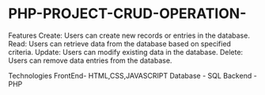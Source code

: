 # PHP-PROJECT-CRUD-OPERATION-
Features
Create: Users can create new records or entries in the database.
Read: Users can retrieve data from the database based on specified criteria.
Update: Users can modify existing data in the database.
Delete: Users can remove data entries from the database.

Technologies
FrontEnd-  HTML,CSS,JAVASCRIPT
Database - SQL
Backend - PHP

